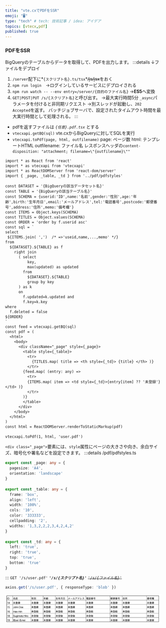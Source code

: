 ```yaml
---
title: "vte.cxでPDFをSSR"
emoji: "🖥"
type: "tech" # tech: 技術記事 / idea: アイデア
topics: [vtecx,pdf]
published: true
---
```

### PDFをSSR
BigQueryのテーブルからデータを取得して、PDFを出力します。
:::details ↓ファイルをデプロイ
1. `/server`配下に*`{スクリプト名}.ts/tsx`*~~/js/jsx~~をおく
2. `npm run login`　→ログインしているサービスにデプロイされる
3. `npm run watch -- --env entry=/server/{目的のファイル名}` →**ES5**へ変換
4. `GET|POST|PUT /s/{スクリプト名}`と呼び出す。 →最大実行時間5分
  `_async`パラメータを付けると非同期リクエスト →別スレッドが起動し、`202 Accepted`を返す。 バッチジョブサーバで、設定されたタイムアウト時間を最大実行時間として処理される。
:::
- pdfを返すファイルは *`{任意}.pdf.tsx`* とする
- `vtecxapi.getBQ(sql)` vte.cxからBigQueryに対してSQLを実行
- `vtecxapi.toPdf(page, html, outfilename)`
  page: ページ数
  html: テンプレートHTML
  outfilename: ファイル名 レスポンスヘッダの`content-disposition: "attachment; filename=\"{outfilename}\""`
```tsx: /server/user.pdf.tsx
import * as React from 'react'
import * as vtecxapi from 'vtecxapi'
import * as ReactDOMServer from 'react-dom/server'
import { _page, _table, _td } from '../pdf/pdfstyles'

const DATASET = '{BigQueryの該当データセット名}'
const TABLE = '{BigQueryの該当テーブル名}'
const SCHEMA = {userid:'ID',name:'名前',gender:'性別',age:'年齢',birth:'生年月日',email:'メールアドレス',tel:'電話番号',postcode:'郵便番号',address:'住所',memo:'備考欄'}
const ITEMS = Object.keys(SCHEMA)
const TITLES = Object.values(SCHEMA)
const ORDER = 'order by f.userid asc'
const sql = `
select
 ${ITEMS.join( ',')  /* =>'useid,name,...,memo' */}
from
  ${DATASET}.${TABLE} as f
    right join
      ( select
          key,
          max(updated) as updated
        from
          ${DATASET}.${TABLE}
          group by key
      ) as k
      on
        f.updated=k.updated and
        f.key=k.key
where
  f.deleted = false
${ORDER}
`
const feed = vtecxapi.getBQ(sql)
const pdf = (
  <html>
    <body>
      <div className="_page" style={_page}>
        <table style={_table}>
          <tr>
            {TITLES.map( title => <th style={_td}> {title} </th> )}
          </tr>
        {feed.map( (entry: any) =>
          <tr>
          {ITEMS.map( item => <td style={_td}>{entry[item] ?? '未登録'}</td> )}
          </tr>
        )}
        </table>
      </div>
    </body>
  </html>
)
const html = ReactDOMServer.renderToStaticMarkup(pdf)

vtecxapi.toPdf(1, html, 'user.pdf')
```
`<div class="_page">`要素には、`style`属性にページの大きさや向き、余白サイズ、暗号化や署名などを設定できます。
:::details /pdf/pdfstyles.ts
```ts
export const _page: any = {
  pagesize: 'A4',
  orientation: 'landscape'
}

export const _table: any = {
  frame: 'box',
  align: 'left',
  width: '100%',
  cols: '10',
  color: '333333',
  cellpadding: '2',
  widths: '1,3,2,2,2,3,4,2,4,2'
}

export const _td: any = {
  left: 'true',
  right: 'true',
  top: 'true',
  bottom: 'true'
}
```
:::
`GET '/s/user.pdf'`  ***`'/s/{スクリプト名}'`*** ~~*`'/s/{ファイル名}'`*~~
```ts
axios.get('/s/user.pdf', { responseType: 'blob' })
```
![pdf](/images/user_pdf.png)